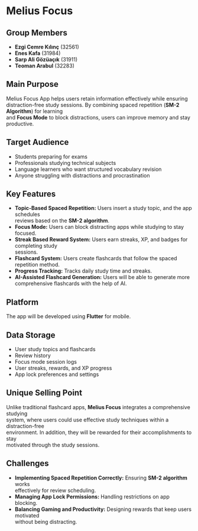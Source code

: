 # Melius Focus  

## Group Members  

- **Ezgi Cemre Kılınç** (32561)  
- **Enes Kafa** (31984)  
- **Sarp Ali Gözüaçık** (31911)  
- **Teoman Arabul** (32283)  

## Main Purpose  

Melius Focus App helps users retain information effectively while ensuring  
distraction-free study sessions. By combining spaced repetition (**SM-2 Algorithm**) for learning  
and **Focus Mode** to block distractions, users can improve memory and stay productive.  

## Target Audience  

- Students preparing for exams  
- Professionals studying technical subjects  
- Language learners who want structured vocabulary revision  
- Anyone struggling with distractions and procrastination  

## Key Features  

- **Topic-Based Spaced Repetition:** Users insert a study topic, and the app schedules  
  reviews based on the **SM-2 algorithm**.  
- **Focus Mode:** Users can block distracting apps while studying to stay focused.  
- **Streak Based Reward System:** Users earn streaks, XP, and badges for completing study  
  sessions.  
- **Flashcard System:** Users create flashcards that follow the spaced repetition method.  
- **Progress Tracking:** Tracks daily study time and streaks.  
- **AI-Assisted Flashcard Generation:** Users will be able to generate more  
  comprehensive flashcards with the help of AI.  

## Platform  

The app will be developed using **Flutter** for mobile.  

## Data Storage  

- User study topics and flashcards  
- Review history  
- Focus mode session logs  
- User streaks, rewards, and XP progress  
- App lock preferences and settings  

## Unique Selling Point  

Unlike traditional flashcard apps, **Melius Focus** integrates a comprehensive studying  
system, where users could use effective study techniques within a distraction-free  
environment. In addition, they will be rewarded for their accomplishments to stay  
motivated through the study sessions.  

## Challenges  

- **Implementing Spaced Repetition Correctly:** Ensuring **SM-2 algorithm** works  
  effectively for review scheduling.  
- **Managing App Lock Permissions:** Handling restrictions on app blocking.  
- **Balancing Gaming and Productivity:** Designing rewards that keep users motivated  
  without being distracting.  

